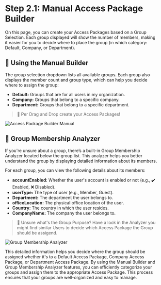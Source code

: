 # Step 2.1: Manual Access Package Builder

On this page, you can create your Access Packages based on a Group
Selection. Each group displayed will show the number of members,
making it easier for you to decide where to place the group (in
which category: Default, Company, or Department).

## 🔽 Using the Manual Builder

The group selection dropdown lists all available groups. Each group
also displays the member count and group type, which can help you
decide where to assign the group:

- **Default:**
  Groups that are for all users in my
  organization.
- **Company:**
  Groups that belong to a specific
  company.
- **Department:**
  Groups that belong to a specific
  department.


> 📸 Per Drag and Drop create your Access Packages!

![Access Package Builder Manual](https://accesspackagebuilder.dev/docs/images/accesspackagebuilder-manual.png)

## 🔎 Group Membership Analyzer

If you're unsure about a group, there’s a built-in
Group Membership Analyzer located
below the group list. This analyzer helps you better understand the
group by displaying detailed information about its members.

For each group, you can view the following details about its
members:

- **accountEnabled:**
  Whether the user's account is
  enabled or not (e.g., ✔️ Enabled, ❌ Disabled).
- **userType:**
  The type of user (e.g.,
  Member, Guest).
- **Department:**
  The department the user belongs to.
- **officeLocation:**
  The physical office location of
  the user.
- **Country:**
  The country in which the user resides.
- **CompanyName:**
  The company the user belongs to.

> 📸 Unsure what's the Group Purpose? Have a look in the Analyzer you might find similar Users to decide which Access Package the Group should be assigend.

![Group Membership Analyzer](https://accesspackagebuilder.dev/docs/images/groupmembershipanalyzer.png)

This detailed information helps you decide where the group should be
assigned whether it's to a Default Access Package, Company Access
Package, or Department Access Package. By using the Manual Builder
and Group Membership Analyzer features, you can efficiently
categorize your groups and assign them to the appropriate Access
Package. This process ensures that your groups are well-organized
and easy to manage.


